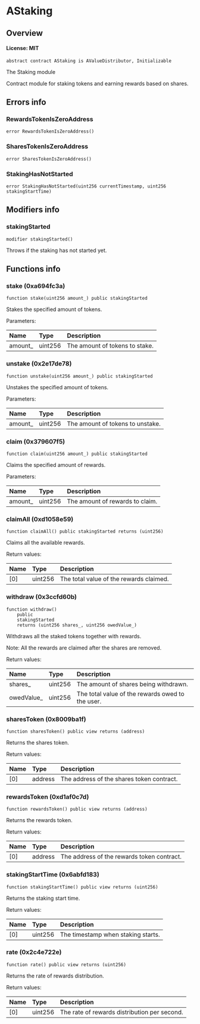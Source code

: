 # AStaking

## Overview

#### License: MIT

```solidity
abstract contract AStaking is AValueDistributor, Initializable
```

The Staking module

Contract module for staking tokens and earning rewards based on shares.
## Errors info

### RewardsTokenIsZeroAddress

```solidity
error RewardsTokenIsZeroAddress()
```


### SharesTokenIsZeroAddress

```solidity
error SharesTokenIsZeroAddress()
```


### StakingHasNotStarted

```solidity
error StakingHasNotStarted(uint256 currentTimestamp, uint256 stakingStartTime)
```


## Modifiers info

### stakingStarted

```solidity
modifier stakingStarted()
```

Throws if the staking has not started yet.
## Functions info

### stake (0xa694fc3a)

```solidity
function stake(uint256 amount_) public stakingStarted
```

Stakes the specified amount of tokens.


Parameters:

| Name    | Type    | Description                    |
| :------ | :------ | :----------------------------- |
| amount_ | uint256 | The amount of tokens to stake. |

### unstake (0x2e17de78)

```solidity
function unstake(uint256 amount_) public stakingStarted
```

Unstakes the specified amount of tokens.


Parameters:

| Name    | Type    | Description                      |
| :------ | :------ | :------------------------------- |
| amount_ | uint256 | The amount of tokens to unstake. |

### claim (0x379607f5)

```solidity
function claim(uint256 amount_) public stakingStarted
```

Claims the specified amount of rewards.


Parameters:

| Name    | Type    | Description                     |
| :------ | :------ | :------------------------------ |
| amount_ | uint256 | The amount of rewards to claim. |

### claimAll (0xd1058e59)

```solidity
function claimAll() public stakingStarted returns (uint256)
```

Claims all the available rewards.


Return values:

| Name | Type    | Description                             |
| :--- | :------ | :-------------------------------------- |
| [0]  | uint256 | The total value of the rewards claimed. |

### withdraw (0x3ccfd60b)

```solidity
function withdraw()
    public
    stakingStarted
    returns (uint256 shares_, uint256 owedValue_)
```

Withdraws all the staked tokens together with rewards.

Note: All the rewards are claimed after the shares are removed.



Return values:

| Name       | Type    | Description                                      |
| :--------- | :------ | :----------------------------------------------- |
| shares_    | uint256 | The amount of shares being withdrawn.            |
| owedValue_ | uint256 | The total value of the rewards owed to the user. |

### sharesToken (0x8009ba1f)

```solidity
function sharesToken() public view returns (address)
```

Returns the shares token.


Return values:

| Name | Type    | Description                               |
| :--- | :------ | :---------------------------------------- |
| [0]  | address | The address of the shares token contract. |

### rewardsToken (0xd1af0c7d)

```solidity
function rewardsToken() public view returns (address)
```

Returns the rewards token.


Return values:

| Name | Type    | Description                                |
| :--- | :------ | :----------------------------------------- |
| [0]  | address | The address of the rewards token contract. |

### stakingStartTime (0x6abfd183)

```solidity
function stakingStartTime() public view returns (uint256)
```

Returns the staking start time.


Return values:

| Name | Type    | Description                        |
| :--- | :------ | :--------------------------------- |
| [0]  | uint256 | The timestamp when staking starts. |

### rate (0x2c4e722e)

```solidity
function rate() public view returns (uint256)
```

Returns the rate of rewards distribution.


Return values:

| Name | Type    | Description                                  |
| :--- | :------ | :------------------------------------------- |
| [0]  | uint256 | The rate of rewards distribution per second. |
